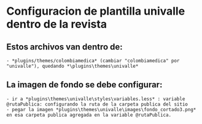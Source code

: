 Configuracion de plantilla univalle dentro de la revista  
========

## Estos archivos van dentro de:

    - *plugins/themes/colombiamedica* (cambiar "colombiamedica" por "univalle"), quedando *\plugins\themes\univalle*

## La imagen de fondo se debe configurar:

    - ir a *plugins\themes\univalle\styles\variables.less* : variable @rutaPublica: configurando la ruta de la carpeta publica del sitio
    - pegar la imagen *plugins\themes\univalle\images\fondo_cortado3.png* en esa carpeta publica agregada en la variable @rutaPublica.

